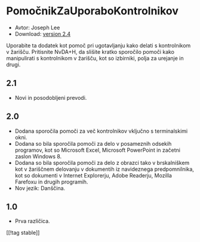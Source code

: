 # PomočnikZaUporaboKontrolnikov #

* Avtor: Joseph Lee
* Download: [version 2.4][1]

Uporabite ta dodatek kot pomoč pri ugotavljanju kako delati s kontrolnikom v
žarišču.  Pritisnite NvDA+H, da slišite kratko sporočilo pomoči kako
manipulirati s kontrolnikom v žarišču, kot so izbirniki, polja za urejanje
in drugi.

## 2.1 ##

* Novi in posodobljeni prevodi.


## 2.0 ##

* Dodana sporočila pomoči za več kontrolnikov vključno s terminalskimi okni.
* Dodana so bila sporočila pomoči za delo v posameznih odsekih programov,
  kot so Microsoft Excel, Microsoft PowerPoint in začetni zaslon Windows 8.
* Dodana so bila sporočila pomoči za delo z obrazci tako v brskalniškem kot
  v žariščnem delovanju v dokumentih iz navideznega predpomnilnika, kot so
  dokumenti v Internet Explorerju, Adobe Readerju, Mozilla Farefoxu in
  drugih programih.
* Nov jezik: Danščina.


## 1.0 ##

* Prva različica.

[[!tag stable]]

[1]: http://addons.nvda-project.org/files/get.php?file=cua
